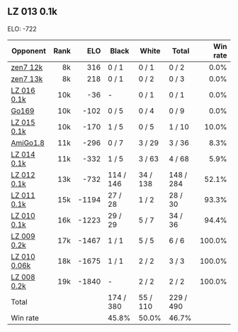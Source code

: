 ## LZ 013 0.1k ##

ELO: -722

Opponent | Rank | ELO | Black | White | Total | Win rate
---------|-----:|----:|-------|-------|-------|-------:
[zen7 12k](zen7%2012k.md) | 8k | 316 | 0 / 1 | 0 / 1 | 0 / 2 | 0.0%
[zen7 13k](zen7%2013k.md) | 8k | 218 | 0 / 1 | 0 / 2 | 0 / 3 | 0.0%
[LZ 016 0.1k](LZ%20016%200.1k.md) | 10k | -36 | - | 0 / 1 | 0 / 1 | 0.0%
[Go169](Go169.md) | 10k | -102 | 0 / 5 | 0 / 4 | 0 / 9 | 0.0%
[LZ 015 0.1k](LZ%20015%200.1k.md) | 10k | -170 | 1 / 5 | 0 / 5 | 1 / 10 | 10.0%
[AmiGo1.8](AmiGo1.8.md) | 11k | -296 | 0 / 7 | 3 / 29 | 3 / 36 | 8.3%
[LZ 014 0.1k](LZ%20014%200.1k.md) | 11k | -332 | 1 / 5 | 3 / 63 | 4 / 68 | 5.9%
[LZ 012 0.1k](LZ%20012%200.1k.md) | 13k | -732 | 114 / 146 | 34 / 138 | 148 / 284 | 52.1%
[LZ 011 0.1k](LZ%20011%200.1k.md) | 15k | -1194 | 27 / 28 | 1 / 2 | 28 / 30 | 93.3%
[LZ 010 0.1k](LZ%20010%200.1k.md) | 16k | -1223 | 29 / 29 | 5 / 7 | 34 / 36 | 94.4%
[LZ 009 0.2k](LZ%20009%200.2k.md) | 17k | -1467 | 1 / 1 | 5 / 5 | 6 / 6 | 100.0%
[LZ 010 0.06k](LZ%20010%200.06k.md) | 18k | -1675 | 1 / 1 | 2 / 2 | 3 / 3 | 100.0%
[LZ 008 0.2k](LZ%20008%200.2k.md) | 19k | -1840 | - | 2 / 2 | 2 / 2 | 100.0%
Total | | | 174 / 380 | 55 / 110 | 229 / 490 | 
Win rate| | | 45.8% | 50.0% | 46.7% | 
